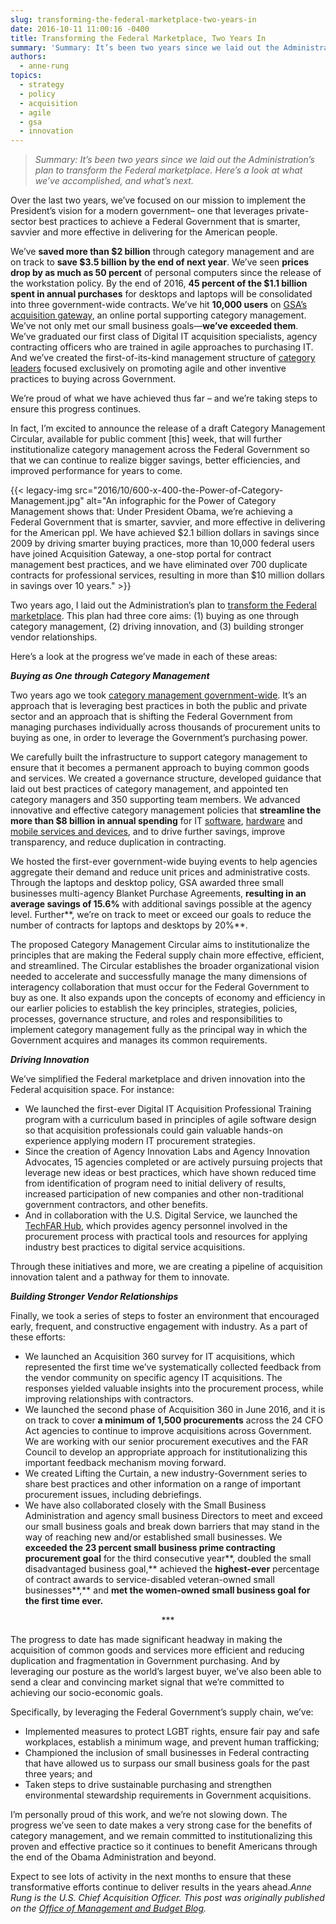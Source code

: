 ```yaml
---
slug: transforming-the-federal-marketplace-two-years-in
date: 2016-10-11 11:00:16 -0400
title: Transforming the Federal Marketplace, Two Years In
summary: 'Summary: It’s been two years since we laid out the Administration’s plan to transform the Federal marketplace. Here’s a look at what we’ve accomplished, and what’s next. Over the last two years, we’ve focused on our mission to implement the President’s vision for a modern government&#8211; one that leverages private-sector best practices to achieve a'
authors:
  - anne-rung
topics:
  - strategy
  - policy
  - acquisition
  - agile
  - gsa
  - innovation
---
```


> _Summary: It’s been two years since we laid out the Administration’s plan to transform the Federal marketplace. Here’s a look at what we’ve accomplished, and what’s next._

Over the last two years, we’ve focused on our mission to implement the President’s vision for a modern government&#8211; one that leverages private-sector best practices to achieve a Federal Government that is smarter, savvier and more effective in delivering for the American people.

We’ve **saved more than $2 billion** through category management and are on track to **save $3.5 billion by the end of next year**. We’ve seen **prices drop by as much as 50 percent** of personal computers since the release of the workstation policy. By the end of 2016, **45 percent of the $1.1 billion spent in annual purchases** for desktops and laptops will be consolidated into three government-wide contracts. We’ve hit **10,000 users** on [GSA’s acquisition gateway](http://www.gsa.gov/portal/category/107699), an online portal supporting category management. We’ve not only met our small business goals—**we’ve exceeded them**. We’ve graduated our first class of Digital IT acquisition specialists, agency contracting officers who are trained in agile approaches to purchasing IT. And we’ve created the first-of-its-kind management structure of [category leaders](https://obamawhitehouse.archives.gov/blog/2016/02/24/major-step-forward-category-management-announcing-new-government-wide-category) focused exclusively on promoting agile and other inventive practices to buying across Government.

We’re proud of what we have achieved thus far – and we’re taking steps to ensure this progress continues.

In fact, I’m excited to announce the release of a draft Category Management Circular, available for public comment [this] week, that will further institutionalize category management across the Federal Government so that we can continue to realize bigger savings, better efficiencies, and improved performance for years to come.

{{< legacy-img src="2016/10/600-x-400-the-Power-of-Category-Management.jpg" alt="An infographic for the Power of Category Management shows that: Under President Obama, we’re achieving a Federal Government that is smarter, savvier, and more effective in delivering for the American ppl. We have achieved $2.1 billion dollars in savings since 2009 by driving smarter buying practices, more than 10,000 federal users have joined Acquisition Gateway, a one-stop portal for contract management best practices, and we have eliminated over 700 duplicate contracts for professional services, resulting in more than $10 million dollars in savings over 10 years." >}}

Two years ago, I laid out the Administration’s plan to [transform the Federal marketplace](https://www.whitehouse.gov/sites/default/files/omb/procurement/memo/simplifying-federal-procurement-to-improve-performance-drive-innovation-increase-savings.pdf). This plan had three core aims: (1) buying as one through category management, (2) driving innovation, and (3) building stronger vendor relationships.

Here’s a look at the progress we’ve made in each of these areas:

**_Buying as One through Category Management_**

Two years ago we took [category management government-wide](https://obamawhitehouse.archives.gov/blog/2015/01/07/taking-category-management-government-wide-0). It’s an approach that is leveraging best practices in both the public and private sector and an approach that is shifting the Federal Government from managing purchases individually across thousands of procurement units to buying as one, in order to leverage the Government’s purchasing power.

We carefully built the infrastructure to support category management to ensure that it becomes a permanent approach to buying common goods and services. We created a governance structure, developed guidance that laid out best practices of category management, and appointed ten category managers and 350 supporting team members. We advanced innovative and effective category management policies that **streamline the more than $8 billion in annual spending** for IT [software](https://www.whitehouse.gov/blog/2016/06/02/applying-category-management-principles-software-management-practices), [hardware](https://www.whitehouse.gov/blog/2015/10/16/improving-way-government-buys-it) and [mobile services and devices](https://www.whitehouse.gov/blog/2016/08/04/making-acquisition-mobile-devices-and-services-more-efficient), and to drive further savings, improve transparency, and reduce duplication in contracting.

We hosted the first-ever government-wide buying events to help agencies aggregate their demand and reduce unit prices and administrative costs. Through the laptops and desktop policy, GSA awarded three small businesses multi-agency Blanket Purchase Agreements, **resulting in an average savings of 15.6%** with additional savings possible at the agency level. Further**, we’re on track to meet or exceed our goals to reduce the number of contracts for laptops and desktops by 20%**.

The proposed Category Management Circular aims to institutionalize the principles that are making the Federal supply chain more effective, efficient, and streamlined. The Circular establishes the broader organizational vision needed to accelerate and successfully manage the many dimensions of interagency collaboration that must occur for the Federal Government to buy as one. It also expands upon the concepts of economy and efficiency in our earlier policies to establish the key principles, strategies, policies, processes, governance structure, and roles and responsibilities to implement category management fully as the principal way in which the Government acquires and manages its common requirements.

**_Driving Innovation_**

We’ve simplified the Federal marketplace and driven innovation into the Federal acquisition space. For instance:

  * We launched the first-ever Digital IT Acquisition Professional Training program with a curriculum based in principles of agile software design so that acquisition professionals could gain valuable hands-on experience applying modern IT procurement strategies.
  * Since the creation of Agency Innovation Labs and Agency Innovation Advocates, 15 agencies completed or are actively pursuing projects that leverage new ideas or best practices, which have shown reduced time from identification of program need to initial delivery of results, increased participation of new companies and other non-traditional government contractors, and other benefits.
  * And in collaboration with the U.S. Digital Service, we launched the [TechFAR Hub](https://techfarhub.cio.gov/), which provides agency personnel involved in the procurement process with practical tools and resources for applying industry best practices to digital service acquisitions.

Through these initiatives and more, we are creating a pipeline of acquisition innovation talent and a pathway for them to innovate.

**_Building Stronger Vendor Relationships_**

Finally, we took a series of steps to foster an environment that encouraged early, frequent, and constructive engagement with industry. As a part of these efforts:

  * We launched an Acquisition 360 survey for IT acquisitions, which represented the first time we’ve systematically collected feedback from the vendor community on specific agency IT acquisitions. The responses yielded valuable insights into the procurement process, while improving relationships with contractors.
  * We launched the second phase of Acquisition 360 in June 2016, and it is on track to cover **a minimum of 1,500 procurements** across the 24 CFO Act agencies to continue to improve acquisitions across Government. We are working with our senior procurement executives and the FAR Council to develop an appropriate approach for institutionalizing this important feedback mechanism moving forward.
  * We created Lifting the Curtain, a new industry-Government series to share best practices and other information on a range of important procurement issues, including debriefings.
  * We have also collaborated closely with the Small Business Administration and agency small business Directors to meet and exceed our small business goals and break down barriers that may stand in the way of reaching new and/or established small businesses.  We **exceeded the 23 percent small business prime contracting procurement goal** for the third consecutive year**, doubled the small disadvantaged business goal,** achieved the **highest-ever** percentage of contract awards to service-disabled veteran-owned small businesses**,** and **met the women-owned small business goal for the first time ever.**

<p class="rtecenter" style="text-align: center">
  ***
</p>

The progress to date has made significant headway in making the acquisition of common goods and services more efficient and reducing duplication and fragmentation in Government purchasing. And by leveraging our posture as the world&#8217;s largest buyer, we’ve also been able to send a clear and convincing market signal that we’re committed to achieving our socio-economic goals.

Specifically, by leveraging the Federal Government’s supply chain, we’ve:

  * Implemented measures to protect LGBT rights, ensure fair pay and safe workplaces, establish a minimum wage, and prevent human trafficking;
  * Championed the inclusion of small businesses in Federal contracting that have allowed us to surpass our small business goals for the past three years; and
  * Taken steps to drive sustainable purchasing and strengthen environmental stewardship requirements in Government acquisitions.

I’m personally proud of this work, and we’re not slowing down. The progress we’ve seen to date makes a very strong case for the benefits of category management, and we remain committed to institutionalizing this proven and effective practice so it continues to benefit Americans through the end of the Obama Administration and beyond.

Expect to see lots of activity in the next months to ensure that these transformative efforts continue to deliver results in the years ahead._Anne Rung is the U.S. Chief Acquisition Officer._
_This post was originally published on the [Office of Management and Budget Blog](https://www.whitehouse.gov/omb/blog)._